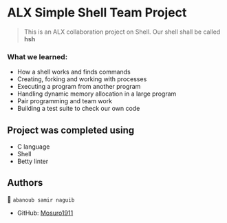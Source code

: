 # ALX Simple Shell Team Project

> This is an ALX collaboration project on Shell. Our shell shall be called **hsh**

### What we learned:
* How a shell works and finds commands
* Creating, forking and working with processes
* Executing a program from another program
* Handling dynamic memory allocation in a large program
* Pair programming and team work
* Building a test suite to check our own code

## Project was completed using

- C language
- Shell
- Betty linter



## Authors ##
👤 `abanoub samir naguib`

- GitHub: [Mosuro1911](https://github.com/abanoubsamirnaguib)



